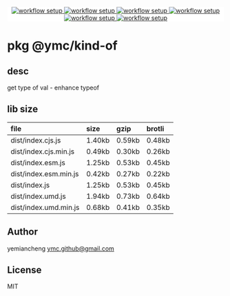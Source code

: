 <p align="center" style="background:white;">
<!-- github workflow stat:s -->
<!-- one line and center  -->
  <a href="https://github.com/YMC-GitHub">
    <img alt="workflow setup" src="https://img.shields.io/static/v1?label=pkg&message=done&color=ff69b4&style=flat-square" />
  </a>
  <a href="https://github.com/YMC-GitHub">
    <img alt="workflow setup" src="https://img.shields.io/static/v1?label=cod&message=done&color=ff69b4&style=flat-square" />
  </a>
    <a href="https://github.com/YMC-GitHub">
    <img alt="workflow setup" src="https://img.shields.io/static/v1?label=dep&message=done&color=ff69b4&style=flat-square" />
  </a>
  <a href="https://github.com/YMC-GitHub">
    <img alt="workflow setup" src="https://img.shields.io/static/v1?label=lin&message=passing&color=ff69b4&style=flat-square" />
  </a>
    <a href="https://github.com/YMC-GitHub">
    <img alt="workflow setup" src="https://img.shields.io/static/v1?label=tes&message=fail&color=ff69b4&style=flat-square" />
  </a>
      <a href="https://github.com/YMC-GitHub">
    <img alt="workflow setup" src="https://img.shields.io/static/v1?label=pro&message=done&color=ff69b4&style=flat-square" />
  </a>


  <!-- https://img.shields.io/badge/<LABEL>-<MESSAGE>-<COLOR> -->
  <!-- https://img.shields.io/static/v1?label=<LABEL>&message=<MESSAGE>&color=<COLOR> -->
<!-- github workflow stat:e -->
</p>

# pkg @ymc/kind-of

## desc
get type of val - enhance typeof

## lib size  
file | size | gzip | brotli
:---- | :---- | :---- | :----
dist/index.cjs.js | 1.40kb | 0.59kb | 0.48kb
dist/index.cjs.min.js | 0.49kb | 0.30kb | 0.26kb
dist/index.esm.js | 1.25kb | 0.53kb | 0.45kb
dist/index.esm.min.js | 0.42kb | 0.27kb | 0.22kb
dist/index.js | 1.25kb | 0.53kb | 0.45kb
dist/index.umd.js | 1.94kb | 0.73kb | 0.64kb
dist/index.umd.min.js | 0.68kb | 0.41kb | 0.35kb

## Author
yemiancheng <ymc.github@gmail.com>

## License
MIT